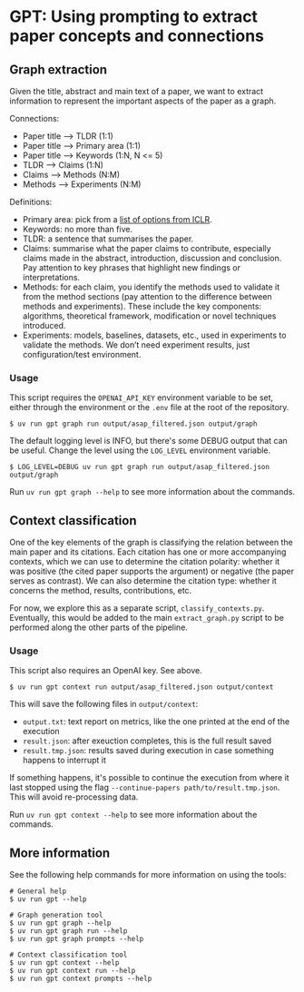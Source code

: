 # GPT: Using prompting to extract paper concepts and connections

## Graph extraction

Given the title, abstract and main text of a paper, we want to extract information to
represent the important aspects of the paper as a graph.

Connections:
- Paper title —> TLDR (1:1)
- Paper title —> Primary area (1:1)
- Paper title —> Keywords (1:N, N <= 5)
- TLDR —> Claims (1:N)
- Claims —> Methods (N:M)
- Methods —> Experiments (N:M)

Definitions:
- Primary area: pick from a [list of options from
  ICLR](https://iclr.cc/Conferences/2025/CallForPapers).
- Keywords: no more than five.
- TLDR: a sentence that summarises the paper.
- Claims: summarise what the paper claims to contribute, especially claims made in the
  abstract, introduction, discussion and conclusion. Pay attention to key phrases that
  highlight new findings or interpretations.
- Methods: for each claim, you identify the methods used to validate it from the method
  sections (pay attention to the difference between methods and experiments). These
  include the key components: algorithms, theoretical framework, modification or novel
  techniques introduced.
- Experiments: models, baselines, datasets, etc., used in experiments to validate the
  methods. We don’t need experiment results, just configuration/test environment.

### Usage

This script requires the `OPENAI_API_KEY` environment variable to be set, either through
the environment or the `.env` file at the root of the repository.

```console
$ uv run gpt graph run output/asap_filtered.json output/graph
```

The default logging level is INFO, but there's some DEBUG output that can be useful.
Change the level using the `LOG_LEVEL` environment variable.

```console
$ LOG_LEVEL=DEBUG uv run gpt graph run output/asap_filtered.json output/graph
```

Run `uv run gpt graph --help` to see more information about the commands.

## Context classification

One of the key elements of the graph is classifying the relation between the main paper
and its citations. Each citation has one or more accompanying contexts, which we can use
to determine the citation polarity: whether it was positive (the cited paper supports
the argument) or negative (the paper serves as contrast). We can also determine the
citation type: whether it concerns the method, results, contributions, etc.

For now, we explore this as a separate script, `classify_contexts.py`. Eventually, this
would be added to the main `extract_graph.py` script to be performed along the other
parts of the pipeline.

### Usage

This script also requires an OpenAI key. See above.

```console
$ uv run gpt context run output/asap_filtered.json output/context
```

This will save the following files in `output/context`:
- `output.txt`: text report on metrics, like the one printed at the end of the execution
- `result.json`: after exeuction completes, this is the full result saved
- `result.tmp.json`: results saved during execution in case something happens to
  interrupt it

If something happens, it's possible to continue the execution from where it last stopped
using the flag `--continue-papers path/to/result.tmp.json`. This will avoid re-processing
data.

Run `uv run gpt context --help` to see more information about the commands.

## More information

See the following help commands for more information on using the tools:

```console
# General help
$ uv run gpt --help

# Graph generation tool
$ uv run gpt graph --help
$ uv run gpt graph run --help
$ uv run gpt graph prompts --help

# Context classification tool
$ uv run gpt context --help
$ uv run gpt context run --help
$ uv run gpt context prompts --help
```
